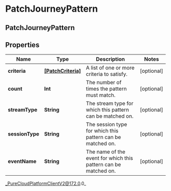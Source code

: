 # PatchJourneyPattern

## PatchJourneyPattern

## Properties

|Name | Type | Description | Notes|
|------------ | ------------- | ------------- | -------------|
| **criteria** | [**[PatchCriteria]**]([PatchCriteria]) | A list of one or more criteria to satisfy. | [optional] |
| **count** | **Int** | The number of times the pattern must match. | [optional] |
| **streamType** | **String** | The stream type for which this pattern can be matched on. | [optional] |
| **sessionType** | **String** | The session type for which this pattern can be matched on. | [optional] |
| **eventName** | **String** | The name of the event for which this pattern can be matched on. | [optional] |



_PureCloudPlatformClientV2@172.0.0_
